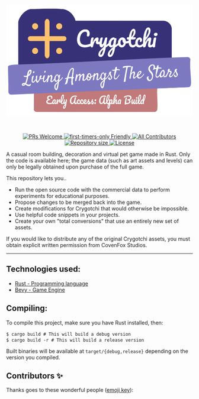 <p align="center">
  <img src="./assets/Images/Logo.png" height="300px">
</p>

&nbsp;

<p align="center">
	<a href="https://makeapullrequest.com">
		<img src="https://img.shields.io/badge/PRs-welcome-brightgreen.svg" alt="PRs Welcome" />
	</a>
	<a href="https://firsttimersonly.com/">
		<img src="https://img.shields.io/badge/first--timers--only-friendly-blue.svg" alt="first-timers-only Friendly" />
	</a>
	<a href="#contributors-">
		<img src="https://img.shields.io/badge/all_contributors-1-orange.svg" alt="All Contributors" />
	</a>
	<br />
	<a href="https://makeapullrequest.com">
		<img src="https://img.shields.io/github/repo-size/akatsukilevi/crygotchi" alt="Repository size" />
	</a>
	<a href="https://makeapullrequest.com">
		<img src="https://img.shields.io/github/license/akatsukilevi/crygotchi" alt="License" />
	</a>
</p>

A casual room building, decoration and virtual pet game made in Rust. Only the code is available here; the game data (such as art assets and levels) can only be legally obtained upon purchase of the full game.

This repository lets you‥

- Run the open source code with the commercial data to perform experiments for educational purposes.
- Propose changes to be merged back into the game.
- Create modifications for Crygotchi that would otherwise be impossible.
- Use helpful code snippets in your projects.
- Create your own "total conversions" that use an entirely new set of assets.

If you would like to distribute any of the original Crygotchi assets, you must obtain explicit written permission from CovenFox Studios.

<hr/>

## Technologies used:

- [Rust - Programming language](https://rust-lang.org/)
- [Bevy - Game Engine](https://bevyengine.org/)

## Compiling:

To compile this project, make sure you have Rust installed, then:

```
$ cargo build # This will build a debug version
$ cargo build -r # This will build a release version
```

Built binaries will be available at `target/{debug,release}` depending on the version you compiled.

## Contributors ✨

Thanks goes to these wonderful people
([emoji key](https://github.com/all-contributors/all-contributors#emoji-key)):
